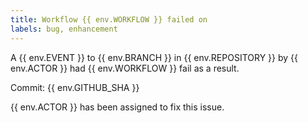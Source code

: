 ```yaml
---
title: Workflow {{ env.WORKFLOW }} failed on 
labels: bug, enhancement
---
```


A {{ env.EVENT }} to {{ env.BRANCH }} in {{ env.REPOSITORY }} by {{ env.ACTOR }} had {{ env.WORKFLOW }} fail as a result.

Commit: {{ env.GITHUB_SHA }}

{{ env.ACTOR }} has been assigned to fix this issue. 

